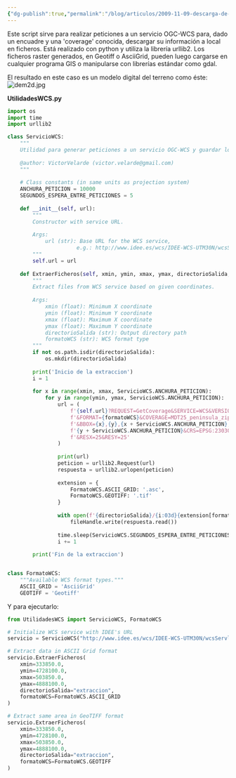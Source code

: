 ```yaml
---
{"dg-publish":true,"permalink":"/blog/articulos/2009-11-09-descarga-de-ficheros-desde-web-coverage-service-wcs/descarga-de-ficheros-desde-web-coverage-service-wcs/","title":"Descarga de ficheros desde Web Coverage Service (WCS)","tags":["ogc","python","wcs"]}
---
```



Este script sirve para realizar peticiones a un servicio OGC-WCS para, dado un encuadre y una 'coverage' conocida, descargar su información a local en ficheros. Está realizado con python y utiliza la librería urllib2. Los ficheros raster generados, en Geotiff o AsciiGrid, pueden luego cargarse en cualquier programa GIS o manipularse con librerías estándar como gdal.

El resultado en este caso es un modelo digital del terreno como éste:
![dem2d.jpg](/img/user/Blog/Articulos/2009-11-09-descarga-de-ficheros-desde-web-coverage-service-wcs/media/dem2d.jpg)


**UtilidadesWCS.py**
```python
import os
import time
import urllib2

class ServicioWCS:
    """
    Utilidad para generar peticiones a un servicio OGC-WCS y guardar los resultados en disco.
    
    @author: VictorVelarde (victor.velarde@gmail.com)
    """
    
    # Class constants (in same units as projection system)
    ANCHURA_PETICION = 10000
    SEGUNDOS_ESPERA_ENTRE_PETICIONES = 5
    
    def __init__(self, url):
        """
        Constructor with service URL.
        
        Args:
            url (str): Base URL for the WCS service, 
                      e.g.: http://www.idee.es/wcs/IDEE-WCS-UTM30N/wcsServlet?
        """
        self.url = url
    
    def ExtraerFicheros(self, xmin, ymin, xmax, ymax, directorioSalida, formatoWCS):
        """
        Extract files from WCS service based on given coordinates.
        
        Args:
            xmin (float): Minimum X coordinate
            ymin (float): Minimum Y coordinate
            xmax (float): Maximum X coordinate
            ymax (float): Maximum Y coordinate
            directorioSalida (str): Output directory path
            formatoWCS (str): WCS format type
        """
        if not os.path.isdir(directorioSalida):
            os.mkdir(directorioSalida)
            
        print('Inicio de la extraccion')
        i = 1
        
        for x in range(xmin, xmax, ServicioWCS.ANCHURA_PETICION):
            for y in range(ymin, ymax, ServicioWCS.ANCHURA_PETICION):
                url = (
                    f'{self.url}?REQUEST=GetCoverage&SERVICE=WCS&VERSION=1.0.0'
                    f'&FORMAT={formatoWCS}&COVERAGE=MDT25_peninsula_zip'
                    f'&BBOX={x},{y},{x + ServicioWCS.ANCHURA_PETICION},'
                    f'{y + ServicioWCS.ANCHURA_PETICION}&CRS=EPSG:23030'
                    f'&RESX=25&RESY=25'
                )
                
                print(url)
                peticion = urllib2.Request(url)
                respuesta = urllib2.urlopen(peticion)
                
                extension = {
                    FormatoWCS.ASCII_GRID: '.asc',
                    FormatoWCS.GEOTIFF: '.tif'
                }
                
                with open(f'{directorioSalida}/{i:03d}{extension[formatoWCS]}', 'wb') as fileHandle:
                    fileHandle.write(respuesta.read())
                
                time.sleep(ServicioWCS.SEGUNDOS_ESPERA_ENTRE_PETICIONES)
                i += 1
                
        print('Fin de la extraccion')


class FormatoWCS:
    """Available WCS format types."""
    ASCII_GRID = 'AsciiGrid'
    GEOTIFF = 'Geotiff'
```

Y para ejecutarlo:

```python
from UtilidadesWCS import ServicioWCS, FormatoWCS

# Initialize WCS service with IDEE's URL
servicio = ServicioWCS("http://www.idee.es/wcs/IDEE-WCS-UTM30N/wcsServlet")

# Extract data in ASCII Grid format
servicio.ExtraerFicheros(
    xmin=333850.0,
    ymin=4728100.0,
    xmax=503850.0,
    ymax=4888100.0,
    directorioSalida="extraccion",
    formatoWCS=FormatoWCS.ASCII_GRID
)

# Extract same area in GeoTIFF format
servicio.ExtraerFicheros(
    xmin=333850.0,
    ymin=4728100.0,
    xmax=503850.0,
    ymax=4888100.0,
    directorioSalida="extraccion",
    formatoWCS=FormatoWCS.GEOTIFF
)
```

